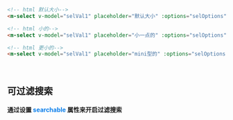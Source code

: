 <br/>

```html
<!-- html 默认大小-->
<m-select v-model="selVal1" placeholder="默认大小" :options="selOptions"></m-select>

<!-- html 小的-->
<m-select v-model="selVal1" placeholder="小一点的" :options="selOptions" size="small"></m-select>

<!-- html 更小的-->
<m-select v-model="selVal1" placeholder="mini型的" :options="selOptions" size="mini"></m-select>
```
<br/>

## 可过滤搜索
#### 通过设置 <font color=#0e80eb>**searchable**</font> 属性来开启过滤搜索